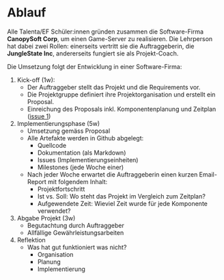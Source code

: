 # Ablauf

Alle Talenta/EF Schüler:innen gründen zusammen die Software-Firma **CanopySoft Corp**, um einen Game-Server zu realisieren. Die Lehrperson hat dabei zwei Rollen: einerseits vertritt sie die Auftraggeberin, die **JungleState Inc**, andererseits fungiert sie als Projekt-Coach.

Die Umsetzung folgt der Entwicklung in einer Software-Firma:
1. Kick-off (1w):
   * Der Auftraggeber stellt das Projekt und die Requirements vor.
   * Die Projektgruppe definiert ihre Projektorganisation und erstellt ein Proposal.
   * Einreichung des Proposals inkl. Komponentenplanung und Zeitplan ([issue 1](https://github.com/JungleState/ksr_junglestate/issues/1))
1. Implementierungsphase (5w)
   * Umsetzung gemäss Proposal
   * Alle Artefakte werden in Github abgelegt:
     * Quellcode
     * Dokumentation (als Markdown)
     * Issues (Implementierungseinheiten)
     * Milestones (jede Woche einer)
   * Nach jeder Woche erwartet die Auftraggeberin einen kurzen Email-Report mit folgendem Inhalt:
     * Projektfortschritt
     * Ist vs. Soll: Wo steht das Projekt im Vergleich zum Zeitplan?
     * Aufgewendete Zeit: Wieviel Zeit wurde für jede Komponente verwendet?
1. Abgabe Projekt (3w)
   * Begutachtung durch Auftraggeber
   * Allfällige Gewährleistungsarbeiten
1. Reflektion
   * Was hat gut funktioniert was nicht?
     * Organisation
     * Planung
     * Implementierung
